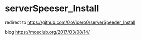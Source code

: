 # serverSpeeser_Install
redirect to https://github.com/0oVicero0/serverSpeeder_Install

blog https://moeclub.org/2017/03/08/14/
